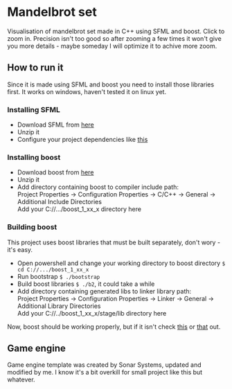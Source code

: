 # Mandelbrot set

Visualisation of mandelbrot set made in C++ using SFML and boost. Click to zoom in. Precision isn't too good so after zooming a few times it won't give you more details -
maybe someday I will optimize it to achive more zoom.

## How to run it

Since it is made using SFML and boost you need to install those libraries first. It works on windows, haven't tested it on linux yet.

### Installing SFML

- Download SFML from [here](https://www.sfml-dev.org/download.php)
- Unzip it
- Configure your project dependencies like [this](https://www.sfml-dev.org/tutorials/2.6/start-vc.php)

### Installing boost

- Download boost from [here](https://www.boost.org/users/download/)
- Unzip it
- Add directory containing boost to compiler include path:  
Project Properties -> Configuration Properties -> C/C++ -> General -> Additional Include Directories  
Add your C://.../boost_1_xx_x directory here

### Building boost

This project uses boost libraries that must be built separately, don't wory - it's easy.  
- Open powershell and change your working directory to boost directory ``$ cd C://.../boost_1_xx_x``
- Run bootstrap ``$ ./bootstrap``
- Build boost libraries ``$ ./b2``, it could take a while
- Add directory containing generated libs to linker library path:  
Project Properties -> Configuration Properties -> Linker -> General -> Additional Library Directories  
Add your C://../boost_1_xx_x/stage/lib directory here

Now, boost should be working properly, but if it isn't check [this](https://levelup.gitconnected.com/the-definite-guide-on-compiling-and-linking-boost-c-libraries-for-visual-studio-projects-c79464d7282d) or [that](https://www.boost.org/doc/libs/1_84_0/more/getting_started/windows.html) out.

## Game engine

Game engine template was created by Sonar Systems, updated and modified by me. I know it's a bit overkill for small project like this but whatever.
